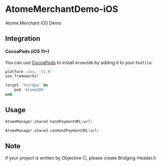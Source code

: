 # AtomeMerchantDemo-iOS
Atome Merchant iOS Demo 

## Integration

#### CocoaPods (iOS 11+)

You can use [CocoaPods](http://cocoapods.org/) to install `AtomeSDK` by adding it to your `Podfile`:

```ruby
platform :ios, '11.0'
use_frameworks!

target 'YourApp' do
    pod 'AtomeSDK'
end
```

## Usage

```swift
AtomeManager.shared.handPaymentURL(url)
```

```swift
AtomeManager.shared.canHandPaymentURL(url)
```

## Note

if your project is written by Objective-C, please create Bridging-Header.h
